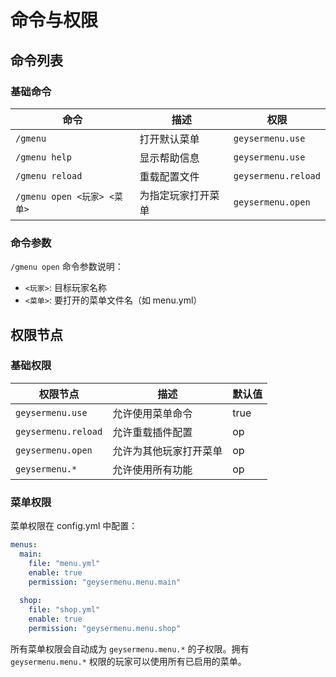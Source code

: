 # 命令与权限

## 命令列表

### 基础命令

| 命令 | 描述 | 权限 |
|------|------|------|
| `/gmenu` | 打开默认菜单 | `geysermenu.use` |
| `/gmenu help` | 显示帮助信息 | `geysermenu.use` |
| `/gmenu reload` | 重载配置文件 | `geysermenu.reload` |
| `/gmenu open <玩家> <菜单>` | 为指定玩家打开菜单 | `geysermenu.open` |

### 命令参数

`/gmenu open` 命令参数说明：
- `<玩家>`: 目标玩家名称
- `<菜单>`: 要打开的菜单文件名（如 menu.yml）

## 权限节点

### 基础权限

| 权限节点 | 描述 | 默认值 |
|---------|------|--------|
| `geysermenu.use` | 允许使用菜单命令 | true |
| `geysermenu.reload` | 允许重载插件配置 | op |
| `geysermenu.open` | 允许为其他玩家打开菜单 | op |
| `geysermenu.*` | 允许使用所有功能 | op |

### 菜单权限

菜单权限在 config.yml 中配置：

```yaml
menus:
  main:
    file: "menu.yml"
    enable: true
    permission: "geysermenu.menu.main"
  
  shop:
    file: "shop.yml"
    enable: true
    permission: "geysermenu.menu.shop"
```

所有菜单权限会自动成为 `geysermenu.menu.*` 的子权限。拥有 `geysermenu.menu.*` 权限的玩家可以使用所有已启用的菜单。